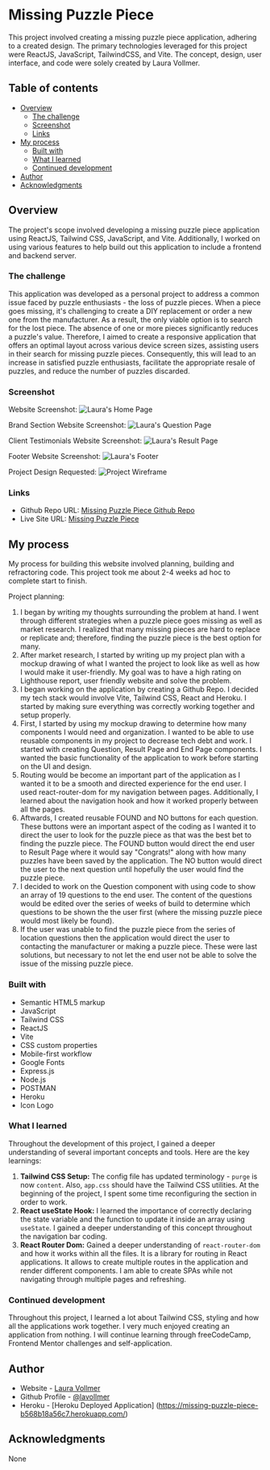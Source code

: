 # Missing Puzzle Piece

This project involved creating a missing puzzle piece application, adhering to a created design. The primary technologies leveraged for this project were ReactJS, JavaScript, TailwindCSS, and Vite. The concept, design, user interface, and code were solely created by Laura Vollmer.

## Table of contents

- [Overview](#overview)
  - [The challenge](#the-challenge)
  - [Screenshot](#screenshot)
  - [Links](#links)
- [My process](#my-process)
  - [Built with](#built-with)
  - [What I learned](#what-i-learned)
  - [Continued development](#continued-development)
- [Author](#author)
- [Acknowledgments](#acknowledgments)


## Overview

The project's scope involved developing a missing puzzle piece application using ReactJS, Tailwind CSS, JavaScript, and Vite. Additionally, I worked on using various features to help build out this application to include a frontend and backend server.

### The challenge

This application was developed as a personal project to address a common issue faced by puzzle enthusiasts - the loss of puzzle pieces. When a piece goes missing, it's challenging to create a DIY replacement or order a new one from the manufacturer. As a result, the only viable option is to search for the lost piece. The absence of one or more pieces significantly reduces a puzzle's value. Therefore, I aimed to create a responsive application that offers an optimal layout across various device screen sizes, assisting users in their search for missing puzzle pieces. Consequently, this will lead to an increase in satisfied puzzle enthusiasts, facilitate the appropriate resale of puzzles, and reduce the number of puzzles discarded.

### Screenshot

Website Screenshot:
![Laura's Home Page]()

Brand Section Website Screenshot:
![Laura's Question Page]()

Client Testimonials Website Screenshot:
![Laura's Result Page]()

Footer Website Screenshot:
![Laura's Footer]()

Project Design Requested:
![Project Wireframe]()

### Links

- Github Repo URL: [Missing Puzzle Piece Github Repo](https://github.com/lavollmer/missingpuzzlepiece)
- Live Site URL: [Missing Puzzle Piece](https://missing-puzzle-piece-b568b18a56c7.herokuapp.com/)

## My process

My process for building this website involved planning, building and refractoring code. This project took me about 2-4 weeks ad hoc to complete start to finish.

Project planning:
1. I began by writing my thoughts surrounding the problem at hand. I went through different strategies when a puzzle piece goes missing as well as market research. I realized that many missing pieces are hard to replace or replicate and; therefore, finding the puzzle piece is the best option for many. 
2. After market research, I started by writing up my project plan with a mockup drawing of what I wanted the project to look like as well as how I would make it user-friendly. My goal was to have a high rating on Lighthouse report, user friendly website and solve the problem.
3. I began working on the application by creating a Github Repo. I decided my tech stack would involve Vite, Tailwind CSS, React and Heroku. I started by making sure everything was correctly working together and setup properly. 
4. First, I started by using my mockup drawing to determine how many components I would need and organization. I wanted to be able to use reusable components in my project to decrease tech debt and work. I started with creating Question, Result Page and End Page components. I wanted the basic functionality of the application to work before starting on the UI and design.
5. Routing would be become an important part of the application as I wanted it to be a smooth and directed experience for the end user. I used react-router-dom for my navigation between pages. Additionally, I learned about the navigation hook and how it worked properly between all the pages.
6. Aftwards, I created reusable FOUND and NO buttons for each question. These buttons were an important aspect of the coding as I wanted it to direct the user to look for the puzzle piece as that was the best bet to finding the puzzle piece. The FOUND button would direct the end user to Result Page where it would say "Congrats!" along with how many puzzles have been saved by the application. The NO button would direct the user to the next question until hopefully the user would find the puzzle piece. 
7. I decided to work on the Question component with using code to show an array of 19 questions to the end user. The content of the questions would be edited over the series of weeks of build to determine which questions to be shown the the user first (where the missing puzzle piece would most likely be found).
8. If the user was unable to find the puzzle piece from the series of location questions then the application would direct the user to contacting the manufacturer or making a puzzle piece. These were last solutions, but necessary to not let the end user not be able to solve the issue of the missing puzzle piece.


### Built with

- Semantic HTML5 markup
- JavaScript
- Tailwind CSS
- ReactJS
- Vite
- CSS custom properties
- Mobile-first workflow
- Google Fonts
- Express.js
- Node.js
- POSTMAN
- Heroku
- Icon Logo


### What I learned

Throughout the development of this project, I gained a deeper understanding of several important concepts and tools. Here are the key learnings:

1. **Tailwind CSS Setup:** The config file has updated terminology - `purge` is now `content`. Also, `app.css` should have the Tailwind CSS utilities. At the beginning of the project, I spent some time reconfiguring the section in order to work.
2. **React useState Hook:** I learned the importance of correctly declaring the state variable and the function to update it inside an array using `useState`. I gained a deeper understanding of this concept throughout the navigation bar coding.
4. **React Router Dom:** Gained a deeper understanding of `react-router-dom` and how it works within all the files. It is a library for routing in React applications. It allows to create multiple routes in the application and render different components. I am able to create SPAs while not navigating through multiple pages and refreshing.

### Continued development

Throughout this project, I learned a lot about Tailwind CSS, styling and how all the applications work together. I very much enjoyed creating an application from nothing. I will continue learning through freeCodeCamp, Frontend Mentor challenges and self-application.

## Author

- Website - [Laura Vollmer](https://lauradeveloper.com/)
- Github Profile - [@lavollmer](https://github.com/lavollmer)
- Heroku - [Heroku Deployed Application] (https://missing-puzzle-piece-b568b18a56c7.herokuapp.com/)

## Acknowledgments

None
